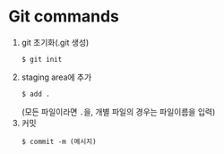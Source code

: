 # Git commands

1. git 초기화(.git 생성)
    ```
    $ git init
    ```
2. staging area에 추가
    ```
    $ add .
    ```
    (모든 파일이라면 `.`을, 개별 파일의 경우는 파일이름을 입력)
3. 커밋
    ```
    $ commit -m (메시지)
    ```

